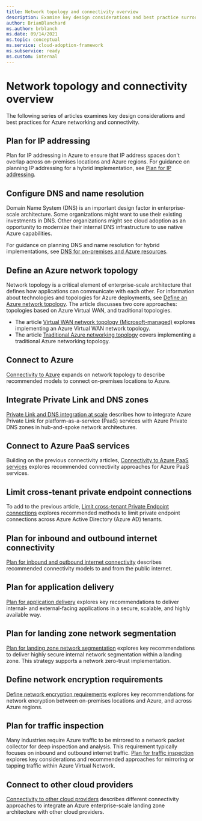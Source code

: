 ```yaml
---
title: Network topology and connectivity overview
description: Examine key design considerations and best practice surrounding networking and connectivity to, from, and within Microsoft Azure.
author: BrianBlanchard
ms.author: brblanch
ms.date: 09/14/2021
ms.topic: conceptual
ms.service: cloud-adoption-framework
ms.subservice: ready
ms.custom: internal
---
```


<!-- docutune:casing "Azure VPN Gateway" L7 -->
<!-- cSpell:ignore autoregistration BGPs MACsec MPLS MSEE onprem privatelink VPNs -->

# Network topology and connectivity overview

The following series of articles examines key design considerations and best practices for Azure networking and connectivity.

## Plan for IP addressing

Plan for IP addressing in Azure to ensure that IP address spaces don't overlap across on-premises locations and Azure regions. For guidance on planning IP addressing for a hybrid implementation, see [Plan for IP addressing](../azure-best-practices/plan-for-ip-addressing.md).

## Configure DNS and name resolution

Domain Name System (DNS) is an important design factor in enterprise-scale architecture. Some organizations might want to use their existing investments in DNS. Other organizations might see cloud adoption as an opportunity to modernize their internal DNS infrastructure to use native Azure capabilities.

For guidance on planning DNS and name resolution for hybrid implementations, see [DNS for on-premises and Azure resources](../azure-best-practices/dns-for-on-premises-and-azure-resources.md).

## Define an Azure network topology

Network topology is a critical element of enterprise-scale architecture that defines how applications can communicate with each other. For information about technologies and topologies for Azure deployments, see [Define an Azure network topology](../azure-best-practices/define-an-azure-network-topology.md). The article discusses two core approaches: topologies based on Azure Virtual WAN, and traditional topologies.

- The article [Virtual WAN network topology (Microsoft-managed)](../azure-best-practices/virtual-wan-network-topology.md) explores implementing an Azure Virtual WAN network topology.
- The article [Traditional Azure networking topology](../azure-best-practices/traditional-azure-networking-topology.md) covers implementing a traditional Azure networking topology.

## Connect to Azure

[Connectivity to Azure](../azure-best-practices/connectivity-to-azure.md) expands on network topology to describe recommended models to connect on-premises locations to Azure.

## Integrate Private Link and DNS zones

[Private Link and DNS integration at scale](../azure-best-practices/private-link-and-dns-integration-at-scale.md) describes how to integrate Azure Private Link for platform-as-a-service (PaaS) services with Azure Private DNS zones in hub-and-spoke network architectures.

## Connect to Azure PaaS services

Building on the previous connectivity articles, [Connectivity to Azure PaaS services](../azure-best-practices/connectivity-to-azure-paas-services.md) explores recommended connectivity approaches for Azure PaaS services.

## Limit cross-tenant private endpoint connections

To add to the previous article, [Limit cross-tenant Private Endpoint connections](../azure-best-practices/limiting-cross-tenant-pe-connections.md) explores recommended methods to limit private endpoint connections across Azure Active Directory (Azure AD) tenants.

## Plan for inbound and outbound internet connectivity

[Plan for inbound and outbound internet connectivity](../azure-best-practices/plan-for-inbound-and-outbound-internet-connectivity.md) describes recommended connectivity models to and from the public internet.

## Plan for application delivery

[Plan for application delivery](../azure-best-practices/plan-for-app-delivery.md) explores key recommendations to deliver internal- and external-facing applications in a secure, scalable, and highly available way.

## Plan for landing zone network segmentation

[Plan for landing zone network segmentation](../azure-best-practices/plan-for-landing-zone-network-segmentation.md) explores key recommendations to deliver highly secure internal network segmentation within a landing zone. This strategy supports a network zero-trust implementation.

## Define network encryption requirements

[Define network encryption requirements](../azure-best-practices/define-network-encryption-requirements.md) explores key recommendations for network encryption between on-premises locations and Azure, and across Azure regions.

## Plan for traffic inspection

Many industries require Azure traffic to be mirrored to a network packet collector for deep inspection and analysis. This requirement typically focuses on inbound and outbound internet traffic. [Plan for traffic inspection](../azure-best-practices/plan-for-traffic-inspection.md) explores key considerations and recommended approaches for mirroring or tapping traffic within Azure Virtual Network.

## Connect to other cloud providers

[Connectivity to other cloud providers](../azure-best-practices/connectivity-to-other-providers.md) describes different connectivity approaches to integrate an Azure enterprise-scale landing zone architecture with other cloud providers.
